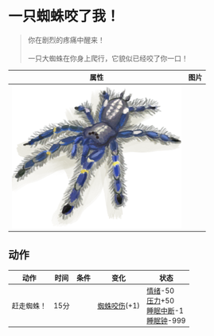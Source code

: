 # 一只蜘蛛咬了我！  
> 你在剧烈的疼痛中醒来！<br><br>一只大蜘蛛在你身上爬行，它貌似已经咬了你一口！  
  
  属性  |   图片   
 ----  |  ----:   
   |  ![](Sprite/Spider.png)   
  
## 动作  
动作  |  时间  |  条件  |  变化  |  状态  
----  |  ----  |  ----  |  ----  |  ----  
赶走蜘蛛！<br>  |  15分  |    |  [蜘蛛咬伤](W_SpiderBite.md)(+1)<br>  |  [情绪](Morale.md)-50<br>[压力](Stress.md)+50<br>[睡眠中断](SleepInterrupt.md)-1<br>[睡眠钟](SleepClock.md)-999  
